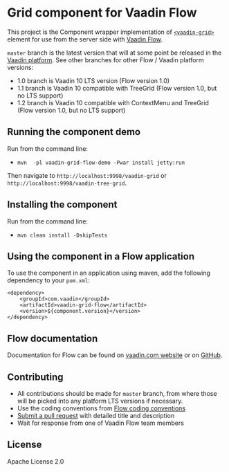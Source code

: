 # Grid component for Vaadin Flow

This project is the Component wrapper implementation of [`<vaadin-grid>`](https://github.com/vaadin/vaadin-grid) element
for use from the server side with [Vaadin Flow](https://github.com/vaadin/flow).

`master` branch is the latest version that will at some point be released in the [Vaadin platform](https://github.com/vaadin/platform). See other branches for other Flow / Vaadin platform versions:
* 1.0 branch is Vaadin 10 LTS version (Flow version 1.0)
* 1.1 branch is Vaadin 10 compatible with TreeGrid (Flow version 1.0, but no LTS support)
* 1.2 branch is Vaadin 10 compatible with ContextMenu and TreeGrid (Flow version 1.0, but no LTS support)

## Running the component demo
Run from the command line:
- `mvn  -pl vaadin-grid-flow-demo -Pwar install jetty:run`

Then navigate to `http://localhost:9998/vaadin-grid` or `http://localhost:9998/vaadin-tree-grid`. 

## Installing the component
Run from the command line:
- `mvn clean install -DskipTests`

## Using the component in a Flow application
To use the component in an application using maven,
add the following dependency to your `pom.xml`:
```
<dependency>
    <groupId>com.vaadin</groupId>
    <artifactId>vaadin-grid-flow</artifactId>
    <version>${component.version}</version>
</dependency>
```

## Flow documentation
Documentation for Flow can be found on [vaadin.com website](https://vaadin.com/docs/v10/flow/Overview.html) or on [GitHub](https://github.com/vaadin/flow-and-components-documentation/blob/master/documentation/Overview.asciidoc).

## Contributing
- All contributions should be made for `master` branch, from where those will be picked into any platform LTS versions if necessary.
- Use the coding conventions from [Flow coding conventions](https://github.com/vaadin/flow/tree/master/eclipse)
- [Submit a pull request](https://www.digitalocean.com/community/tutorials/how-to-create-a-pull-request-on-github) with detailed title and description
- Wait for response from one of Vaadin Flow team members

## License
Apache License 2.0
